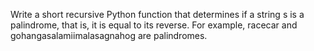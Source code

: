 Write a short recursive Python function that determines if a string s is a
palindrome, that is, it is equal to its reverse. For example, racecar and
gohangasalamiimalasagnahog are palindromes.